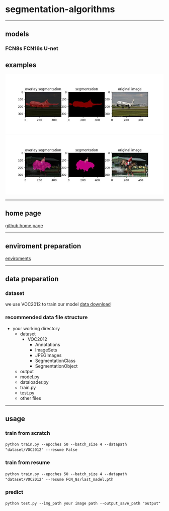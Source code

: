 # segmentation-algorithms

---
## models
### FCN8s FCN16s U-net

## examples
![1](output/2007_000256.jpg)
![2](output/2007_000392.jpg)

---
## home page
[github home page](https://github.com/dashboard)

---
## enviroment preparation
[enviroments](https://github.com/jhz6353/segmentation-algorithms/edit/main/requirements.txt)

---
## data preparation
### dataset
we use VOC2012 to train our model
[data download](https://github.com/dataset-ninja/pascal-voc-2012/blob/main/DOWNLOAD.md)
### recommended data file structure
- your working directory<br/>
  - dataset
    - VOC2012  
      - Annotations  
      - ImageSets  
      - JPEGImages  
      - SegmentationClass  
      - SegmentationObject
  - output
  - model.py
  - dataloader.py
  - train.py
  - test.py
  - other files

---
## usage
### train from scratch
`python train.py --epoches 50 --batch_size 4 --datapath "dataset/VOC2012" --resume False`
### train from resume
`python train.py --epoches 50 --batch_size 4 --datapath "dataset/VOC2012" --resume FCN_8s/last_madel.pth`
### predict
`python test.py --img_path your image path --output_save_path "output"`
